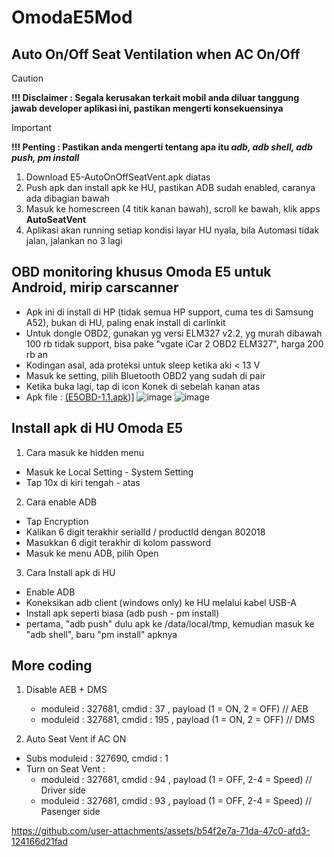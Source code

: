 # OmodaE5Mod

## Auto On/Off Seat Ventilation when AC On/Off
> [!CAUTION]
> **!!! Disclaimer : Segala kerusakan terkait mobil anda diluar tanggung jawab developer aplikasi ini, pastikan mengerti konsekuensinya**
> > [!IMPORTANT]
> **!!! Penting : Pastikan anda mengerti tentang apa itu _adb, adb shell, adb push, pm install_**
1. Download E5-AutoOnOffSeatVent.apk diatas
2. Push apk dan install apk ke HU, pastikan ADB sudah enabled, caranya ada dibagian bawah
3. Masuk ke homescreen (4 titik kanan bawah), scroll ke bawah, klik apps **AutoSeatVent**
4. Aplikasi akan running setiap kondisi layar HU nyala, bila Automasi tidak jalan, jalankan no 3 lagi


## OBD monitoring khusus Omoda E5 untuk Android, mirip carscanner

- Apk ini di install di HP (tidak semua HP support, cuma tes di Samsung A52), bukan di HU, paling enak install di carlinkit
- Untuk dongle OBD2, gunakan yg versi ELM327 v2.2, yg murah dibawah 100 rb tidak support, bisa pake "vgate iCar 2 OBD2 ELM327", harga 200 rb an
- Kodingan asal, ada proteksi untuk sleep ketika aki < 13 V
- Masuk ke setting, pilih Bluetooth OBD2 yang sudah di pair
- Ketika buka lagi, tap di icon Konek di sebelah kanan atas
- Apk file : 
  [(E5OBD-1.1.apk](https://github.com/sl3per/OmodaE5Mod/raw/main/E5OBD-1.1.apk))]
![image](https://github.com/user-attachments/assets/d1c20bb1-74f3-4b97-a430-73164f1dec0f)
![image](https://github.com/user-attachments/assets/65d3bef3-611b-44cd-9035-a24004fa8b3a)


## Install apk di HU Omoda E5
1. Cara masuk ke hidden menu
  - Masuk ke Local Setting - System Setting
  - Tap 10x di kiri tengah - atas
2. Cara enable ADB
  - Tap Encryption
  - Kalikan 6 digit terakhir serialId /  productId dengan 802018
  - Masukkan 6 digit terakhir di kolom password
  - Masuk ke menu ADB, pilih Open
3. Cara Install apk di HU
  - Enable ADB
  - Koneksikan adb client (windows only) ke HU melalui kabel USB-A
  - Install apk seperti biasa (adb push - pm install)
  - pertama, "adb push" dulu apk ke /data/local/tmp, kemudian masuk ke "adb shell", baru "pm install" apknya

## More coding 
1. Disable AEB + DMS
   - moduleid : 327681, cmdid : 37 , payload (1 = ON, 2 = OFF) // AEB
   - moduleid : 327681, cmdid : 195 , payload (1 = ON, 2 = OFF) // DMS
     
2. Auto Seat Vent if AC ON
  - Subs moduleid : 327690, cmdid : 1
  - Turn on Seat Vent :
     - moduleid : 327681, cmdid : 94 , payload (1 = OFF, 2-4 = Speed) // Driver side
     - moduleid : 327681, cmdid : 93 , payload (1 = OFF, 2-4 = Speed) // Pasenger side

       
https://github.com/user-attachments/assets/b54f2e7a-71da-47c0-afd3-124166d21fad





